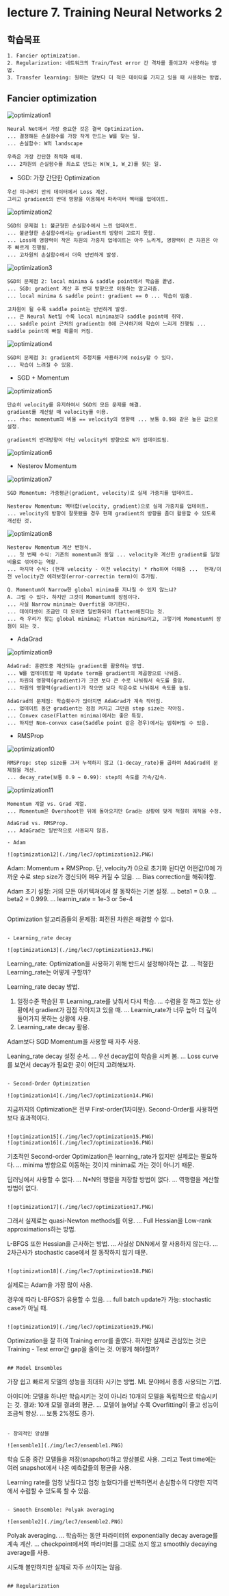 ﻿# lecture 7. Training Neural Networks 2

## 학습목표

```
1. Fancier optimization.
2. Regularization: 네트워크의 Train/Test error 간 격차를 줄이고자 사용하는 방법.
3. Transfer learning: 원하는 양보다 더 적은 데이터를 가지고 있을 때 사용하는 방법.
```

## Fancier optimization

![optimization1](./img/lec7/optimization1.PNG)

```
Neural Net에서 가장 중요한 것은 결국 Optimization.
... 결정해둔 손실함수를 가장 작게 만드는 W를 찾는 일.
... 손실함수: W의 landscape

우측은 가장 간단한 최적화 예제.
... 2차원의 손실함수를 최소로 만드는 W(W_1, W_2)를 찾는 일.
```

- SGD: 가장 간단한 Optimization

```
우선 미니배치 안의 데이터에서 Loss 계산.
그리고 gradient의 반대 방향을 이용해서 파라미터 벡터를 업데이트.
```

![optimization2](./img/lec7/optimization1.PNG)

```
SGD의 문제점 1: 불균형한 손실함수에서 느린 업데이트.
... 불균형한 손실함수에서는 gradient의 방향이 고르지 못함.
... Loss에 영향력이 작은 차원의 가중치 업데이트는 아주 느리게, 영향력이 큰 차원은 아주 빠르게 진행됨.
... 고차원의 손실함수에서 더욱 빈번하게 발생.
```

![optimization3](./img/lec7/optimization3.PNG)

```
SGD의 문제점 2: local minima & saddle point에서 학습을 끝냄.
... SGD: gradient 계산 후 반대 방향으로 이동하는 알고리즘.
... local minima & saddle point: gradient == 0 ... 학습이 멈춤.

고차원이 될 수록 saddle point는 빈번하게 발생.
... 큰 Neural Net일 수록 local minima보다 saddle point에 취약.
... saddle point 근처의 gradient는 0에 근사하기에 학습이 느리게 진행됨 ... saddle point에 빠질 확률이 커짐.
```

![optimization4](./img/lec7/optimization4.PNG)

```
SGD의 문제점 3: gradient의 추청치를 사용하기에 noisy할 수 있다.
... 학습이 느려질 수 있음.
```

- SGD + Momentum

![optimization5](./img/lec7/optimization5.PNG)

```
단순히 velocity를 유지하여서 SGD의 모든 문제를 해결.
gradient를 계산할 때 velocity를 이용.
... rho: momentum의 비율 == velocity의 영향력 ... 보통 0.9와 같은 높은 값으로 설정.

gradient의 반대방향이 아닌 velocity의 방향으로 W가 업데이트됨.
```

![optimization6](./img/lec7/optimization6.PNG)

- Nesterov Momentum

![optimization7](./img/lec7/optimization7.PNG)

```
SGD Momentum: 가중평균(gradient, velocity)로 실제 가중치를 업데이트.

Nesterov Momentum: 벡터합(velocity, gradient)으로 실제 가중치를 업데이트.
... velocity의 방향이 잘못됐을 경우 현재 gradient의 방향을 좀더 활용할 수 있도록 개선한 것.
```

![optimization8](./img/lec7/optimization8.PNG)

```
Nesterov Momentum 계산 변형식.
... 첫 번째 수식: 기존의 momentum과 동일 ... velocity와 계산한 gradient를 일정 비율로 섞어주는 역할.
... 마지막 수식: (현재 velocity - 이전 velocity) * rho하여 더해줌 ...  현재/이전 velocity간 에러보정(error-correctin term)이 추가됨.
```

```
Q. Momentum이 Narrow한 global minima를 지나칠 수 있지 않느냐?
A. 그럴 수 있다. 하지만 그것이 Momentum의 장점이다.
... 사실 Narrow minima는 Overfit을 야기한다.
... 데이터셋이 조금만 더 모이면 일반화되어 flatten해진다는 것.
... 즉 우리가 찾는 global minima는 Flatten minima이고, 그렇기에 Momentum의 장점이 되는 것.
```

- AdaGrad

![optimization9](./img/lec7/optimization9.PNG)

```
AdaGrad: 훈련도중 계산되는 gradient를 활용하는 방법.
... W를 업데이트할 때 Update term을 gradient의 제곱항으로 나눠줌.
... 차원의 영향력(gradient)가 크면 보다 큰 수로 나눠줘서 속도를 줄임.
... 차원의 영향력(gradient)가 작으면 보다 작은수로 나눠줘서 속도를 높임.

AdaGrad의 문제점: 학습횟수가 많아지면 AdaGrad가 계속 작아짐.
... 업데이트 동안 gradient는 점점 커지고 그만큼 step size는 작아짐.
... Convex case(Flatten minima)에서는 좋은 특징.
... 하지만 Non-convex case(Saddle point 같은 경우)에서는 멈춰버릴 수 있음.
```

- RMSProp

![optimization10](./img/lec7/optimization10.PNG)

```
RMSProp: step size를 그저 누적하지 않고 (1-decay_rate)를 곱하여 AdaGrad의 문제점을 개선.
... decay_rate(보통 0.9 ~ 0.99): step의 속도를 가속/감속.
```

![optimization11](./img/lec7/optimization11.PNG)

```
Momentum 계열 vs. Grad 계열.
... Momentum은 Overshoot한 뒤에 돌아오지만 Grad는 상황에 맞게 적절히 궤적을 수정.

AdaGrad vs. RMSProp.
... AdaGrad는 일반적으로 사용되지 않음.

- Adam

![optimization12](./img/lec7/optimization12.PNG)

```
Adam: Momentum + RMSProp.
단, velocity가 0으로 초기화 된다면 어떤값/0에 가까운 수로 step size가 갱신되어 매우 커질 수 있음.
... Bias correction을 해줘야함.

Adam 초기 설정: 거의 모든 아키텍쳐에서 잘 동작하는 기본 설정.
... beta1 = 0.9.
... beta2 = 0.999.
... learnin_rate = 1e-3 or 5e-4
```

```
Optimization 알고리즘들의 문제점: 회전된 차원은 해결할 수 없다.
```

- Learning_rate decay

![optimization13](./img/lec7/optimization13.PNG)

```
Learning_rate: Optimization을 사용하기 위해 반드시 설정해야하는 값.
... 적절한 Learning_rate는 어떻게 구할까?

Learning_rate decay 방법.
1. 일정수준 학습된 후 Learning_rate를 낮춰서 다시 학습.
... 수렴을 잘 하고 있는 상황에서 gradient가 점점 작아지고 있을 때.
... Learnin_rate가 너무 높아 더 깊이 들어가지 못하는 상황에 사용.
2. Learning_rate decay 활용.

Adam보다 SGD Momentum을 사용할 때 자주 사용.

Leaning_rate decay 설정 순서.
... 우선 decay없이 학습을 시켜 봄.
... Loss curve를 보면서 decay가 필요한 곳이 어딘지 고려해보자.
```

- Second-Order Optimization

![optimization14](./img/lec7/optimization14.PNG)

```
지금까지의 Optimization은 전부 First-order(1차미분).
Second-Order를 사용하면 보다 효과적이다.
```

![optimization15](./img/lec7/optimization15.PNG)
![optimization16](./img/lec7/optimization16.PNG)

```
기초적인 Second-order Optimization은 learning_rate가 없지만 실제로는 필요하다.
... minima 방향으로 이동하는 것이지 minima로 가는 것이 아니기 때문.

딥러닝에서 사용할 수 없다.
... N*N의 행렬을 저장할 방법이 없다.
... 역행렬을 계산할 방법이 없다.
```

![optimization17](./img/lec7/optimization17.PNG)

```
그래서 실제로는 quasi-Newton methods를 이용.
... Full Hessian을 Low-rank approximations하는 방법.

L-BFGS 또한 Hessian을 근사하는 방법.
... 사실상 DNN에서 잘 사용하지 않는다.
... 2차근사가 stochastic case에서 잘 동작하지 않기 때문.
```

![optimization18](./img/lec7/optimization18.PNG)

```
실제로는 Adam을 가장 많이 사용.

경우에 따라 L-BFGS가 유용할 수 있음.
... full batch update가 가능: stochastic case가 아닐 때.
```

![optimization19](./img/lec7/optimization19.PNG)

```
Optimization을 잘 하여 Training error를 줄였다.
하지만 실제로 관심있는 것은 Training - Test error간 gap을 줄이는 것.
어떻게 해야할까?
```

## Model Ensembles

```
가장 쉽고 빠르게 모델의 성능을 최대화 시키는 방법.
ML 분야에서 종종 사용되는 기법.

아이디어: 모델을 하나만 학습시키는 것이 아니라 10개의 모델을 독립적으로 학습시키는 것.
결과: 10개 모델 결과의 평균.
... 모델이 늘어날 수록 Overfitting이 줄고 성능이 조금씩 향상.
... 보통 2%정도 증가.
```

- 창의적인 앙상블

![ensemble1](./img/lec7/ensemble1.PNG)

```
학습 도중 중간 모델들을 저장(snapshot)하고 앙상블로 사용.
그리고 Test time에는 여러 snapshot에서 나온 예측값들의 평균을 사용.

Learning rate를 엄청 낮췄다고 엄청 높혔다가를 반복하면서 손실함수의 다양한 지역에서 수렴할 수 있도록 할 수 있음.
```

- Smooth Ensemble: Polyak averaging

![ensemble2](./img/lec7/ensemble2.PNG)

```
Polyak averaging.
... 학습하는 동안 파라미터의 exponentially decay average를 계속 계산.
... checkpoint에서의 파라미터를 그대로 쓰지 않고 smoothly decaying average를 사용.

시도해 볼만하지만 실제로 자주 쓰이지는 않음.
```

## Regularization

